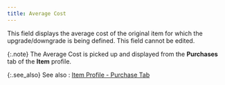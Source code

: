```yaml
---
title: Average Cost
---
```



This field displays the average cost of the original item for which  the upgrade/downgrade is being defined. This field cannot be edited.


{:.note}
The Average Cost is picked up and displayed from the **Purchases**  tab of the **Item** profile.


{:.see_also}
See also
: [Item  Profile - Purchase Tab](JavaScript:RelatedTopics1.Click())<!--Metadata type="DesignerControl" startspan
<object CLASSID="clsid:ADB880A6-D8FF-11CF-9377-00AA003B7A11"
	ID=RelatedTopics1
	TYPE="application/x-oleobject">
</object>-->

<object classid="clsid:ADB880A6-D8FF-11CF-9377-00AA003B7A11" id="RelatedTopics1" type="application/x-oleobject"> 
 <param name="Command" value="Related Topics">
<param name="Window" value="second">
<param name="Item1" value="Item Profile - Purchase Tab;{{site.mi_chm}}/create-regular-items-kits-and-assemblies/creating-an-item/the_items_profile_-_purchases.html">
</object><!--Metadata type="DesignerControl" endspan-->

